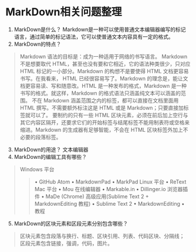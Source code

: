 # MarkDown相关问题整理
1. MarkDown是什么？
Markdown是一种可以使用普通文本编辑器编写的标记语言，通过简单的标记语法，它可以使普通文本内容具有一定的格式。
2. MarkDown的特点？
>Markdown 语法的目标是：成为一种适用于网络的书写语言。
>Markdown 不是想要取代 HTML，甚至也没有要和它相近，它的语法种类很少，只对应 HTML 标记的一小部分。Markdown 的构想不是要使得 HTML 文档更容易书写。在我看来， HTML 已经很容易写了。Markdown 的理念是，能让文档更容易读、写和随意改。HTML 是一种发布的格式，Markdown 是一种书写的格式。就这样，Markdown 的格式语法只涵盖纯文本可以涵盖的范围。
>不在 Markdown 涵盖范围之内的标签，都可以直接在文档里面用 HTML 撰写。不需要额外标注这是 HTML 或是 Markdown；只要直接加标签就可以了。
要制约的只有一些 HTML 区块元素，必须在前后加上空行与其它内容区隔开，还要求它们的开始标签与结尾标签不能用制表符或空格来缩进。Markdown 的生成器有足够智能，不会在 HTML 区块标签外加上不必要的段落标签。
3. MarkDown的用途？
文本编辑器
4. MarkDown的编辑工具有哪些？
>Windows 平台
>>•	GitHub Atom
>>•	MarkdownPad
>>•	MarkPad
>Linux 平台
>>•	ReText
>Mac 平台
>>•	Mou
>在线编辑器
>>•	Markable.in
>>•	Dillinger.io
>浏览器插件
>>•	MaDe (Chrome)
>高级应用(Sublime Text 2 + MarkdownEditing 教程)
>>•	Sublime Text 2
>>•	MarkdownEditing
>>•	教程
5. MarkDown的区块元素和区段元素分别包含哪些？
>区块元素包含段落与换行、标题、区块引用、列表、代码区块、分隔线；
>区段元素包含链接，强调，代码，图片。
